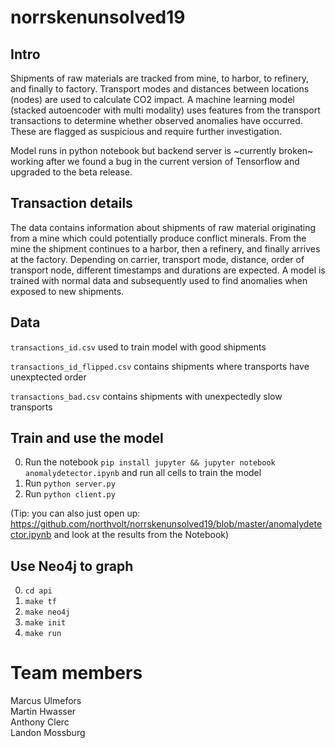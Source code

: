 # norrskenunsolved19

## Intro

Shipments of raw materials are tracked from mine, to harbor, to refinery, and finally to factory. Transport modes and distances between locations (nodes) are used to calculate CO2 impact. A machine learning model (stacked autoencoder with multi modality) uses features from the transport transactions to determine whether observed anomalies have occurred. These are flagged as suspicious and require further investigation.

Model runs in python notebook but backend server is ~currently broken~ working after we found a bug in the current version of Tensorflow and upgraded to the beta release.

## Transaction details

The data contains information about shipments of raw material originating from a mine which could potentially produce conflict minerals. From the mine the shipment continues to a harbor, then a refinery, and finally arrives at the factory. Depending on carrier, transport mode, distance, order of transport node, different timestamps and durations are expected. A model is trained with normal data and subsequently used to find anomalies when exposed to new shipments.

## Data

`transactions_id.csv` used to train model with good shipments

`transactions_id_flipped.csv` contains shipments where transports have unexptected order

`transactions_bad.csv` contains shipments with unexpectedly slow transports

## Train and use the model

0. Run the notebook `pip install jupyter && jupyter notebook anomalydetector.ipynb` and run all cells to train the model
1. Run `python server.py`
2. Run `python client.py`

(Tip: you can also just open up: https://github.com/northvolt/norrskenunsolved19/blob/master/anomalydetector.ipynb and look at the results from the Notebook)

## Use Neo4j to graph

0. `cd api`
1. `make tf`
2. `make neo4j`
1. `make init`
2. `make run`

# Team members
Marcus Ulmefors<br>
Martin Hwasser<br>
Anthony Clerc<br>
Landon Mossburg<br>